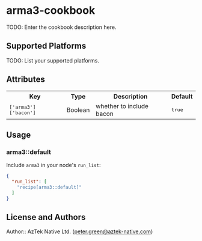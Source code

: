 # arma3-cookbook

TODO: Enter the cookbook description here.

## Supported Platforms

TODO: List your supported platforms.

## Attributes

<table>
  <tr>
    <th>Key</th>
    <th>Type</th>
    <th>Description</th>
    <th>Default</th>
  </tr>
  <tr>
    <td><tt>['arma3']['bacon']</tt></td>
    <td>Boolean</td>
    <td>whether to include bacon</td>
    <td><tt>true</tt></td>
  </tr>
</table>

## Usage

### arma3::default

Include `arma3` in your node's `run_list`:

```json
{
  "run_list": [
    "recipe[arma3::default]"
  ]
}
```

## License and Authors

Author:: AzTek Native Ltd. (<peter.green@aztek-native.com>)
